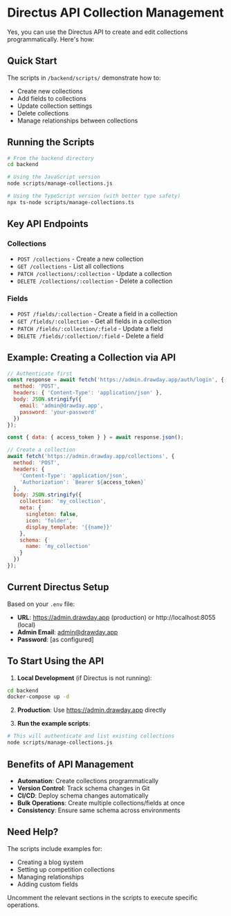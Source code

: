 # Directus API Collection Management

Yes, you can use the Directus API to create and edit collections programmatically. Here's how:

## Quick Start

The scripts in `/backend/scripts/` demonstrate how to:
- Create new collections
- Add fields to collections
- Update collection settings
- Delete collections
- Manage relationships between collections

## Running the Scripts

```bash
# From the backend directory
cd backend

# Using the JavaScript version
node scripts/manage-collections.js

# Using the TypeScript version (with better type safety)
npx ts-node scripts/manage-collections.ts
```

## Key API Endpoints

### Collections
- `POST /collections` - Create a new collection
- `GET /collections` - List all collections
- `PATCH /collections/:collection` - Update a collection
- `DELETE /collections/:collection` - Delete a collection

### Fields
- `POST /fields/:collection` - Create a field in a collection
- `GET /fields/:collection` - Get all fields in a collection
- `PATCH /fields/:collection/:field` - Update a field
- `DELETE /fields/:collection/:field` - Delete a field

## Example: Creating a Collection via API

```javascript
// Authenticate first
const response = await fetch('https://admin.drawday.app/auth/login', {
  method: 'POST',
  headers: { 'Content-Type': 'application/json' },
  body: JSON.stringify({
    email: 'admin@drawday.app',
    password: 'your-password'
  })
});

const { data: { access_token } } = await response.json();

// Create a collection
await fetch('https://admin.drawday.app/collections', {
  method: 'POST',
  headers: {
    'Content-Type': 'application/json',
    'Authorization': `Bearer ${access_token}`
  },
  body: JSON.stringify({
    collection: 'my_collection',
    meta: {
      singleton: false,
      icon: 'folder',
      display_template: '{{name}}'
    },
    schema: {
      name: 'my_collection'
    }
  })
});
```

## Current Directus Setup

Based on your `.env` file:
- **URL**: https://admin.drawday.app (production) or http://localhost:8055 (local)
- **Admin Email**: admin@drawday.app
- **Password**: [as configured]

## To Start Using the API

1. **Local Development** (if Directus is not running):
```bash
cd backend
docker-compose up -d
```

2. **Production**: Use https://admin.drawday.app directly

3. **Run the example scripts**:
```bash
# This will authenticate and list existing collections
node scripts/manage-collections.js
```

## Benefits of API Management

- **Automation**: Create collections programmatically
- **Version Control**: Track schema changes in Git
- **CI/CD**: Deploy schema changes automatically
- **Bulk Operations**: Create multiple collections/fields at once
- **Consistency**: Ensure same schema across environments

## Need Help?

The scripts include examples for:
- Creating a blog system
- Setting up competition collections
- Managing relationships
- Adding custom fields

Uncomment the relevant sections in the scripts to execute specific operations.